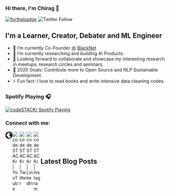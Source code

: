 ### Hi there, I'm Chirag 👋

[![forthebadge](https://forthebadge.com/images/badges/made-with-python.svg)](https://forthebadge.com)
![Twitter Follow](https://img.shields.io/twitter/follow/csblacknet?color=%20blue&label=Awesome%20Tweets)

## I'm a Learner, Creator, Debater and ML Engineer

- 🔭 I’m currently Co-Founder @ [BlackNet](www.blacknet.co)
- 🌱 I’m currently researching and building AI Products.
- 👯 Looking forward to collaborate and showcase my interesting research in meetups, research circles and seminars.
- 🥅 2020 Goals: Contribute more to Open Source and NLP Sustainable Development.
- ⚡ Fun fact: I love to read books and write intensive data cleaning codes.

### Spotify Playing 🎧
[<img src="https://now-playing-codestackr.vercel.app/api/spotify-playing" alt="codeSTACKr Spotify Playing" width="350" />](https://open.spotify.com/user/swyqyimdc12jajde4vpwd2x1b)

### Connect with me:

[<img align="left" alt="codeSTACKr.com" width="22px" src="https://raw.githubusercontent.com/iconic/open-iconic/master/svg/globe.svg" />][website]
[<img align="left" alt="codeSTACKr | YouTube" width="22px" src="https://cdn.jsdelivr.net/npm/simple-icons@v3/icons/youtube.svg" />][youtube]
[<img align="left" alt="codeSTACKr | Twitter" width="22px" src="https://cdn.jsdelivr.net/npm/simple-icons@v3/icons/twitter.svg" />][twitter]
[<img align="left" alt="codeSTACKr | LinkedIn" width="22px" src="https://cdn.jsdelivr.net/npm/simple-icons@v3/icons/linkedin.svg" />][linkedin]
[<img align="left" alt="codeSTACKr | Instagram" width="22px" src="https://cdn.jsdelivr.net/npm/simple-icons@v3/icons/instagram.svg" />][instagram]

<br />
<br />
<br />

## Latest Blog Posts

<!-- BLOG-POST-LIST:START -->
<!-- BLOG-POST-LIST:END -->

[website]: https://blacknet.co
[twitter]: https://twitter.com/csblacknet
[youtube]: https://youtube.com/codeSTACKr
[instagram]: https://instagram.com/csblacknet
[linkedin]: https://linkedin.com/in/iamchiragsharma
